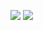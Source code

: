 <img src="images/documentaion.jpg" width='' height=''> <img src="images/photo.jpg" width='' height=''>
